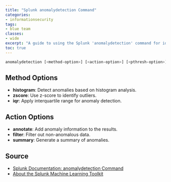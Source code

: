 ```yaml
---
title: "Splunk anomalydetection Command"
categories: 
- informationsecurity
tags:
- blue team
classes: 
- wide
excerpt: "A guide to using the Splunk 'anomalydetection' command for identifying anomalies in data."
toc: true
---
```


```bash
anomalydetection [<method-option>] [<action-option>] [<pthresh-option>] [<cutoff-option>] [<field-list>]
```

## Method Options

- **histogram**: Detect anomalies based on histogram analysis.
- **zscore**: Use z-score to identify outliers.
- **iqr**: Apply interquartile range for anomaly detection.

## Action Options

- **annotate**: Add anomaly information to the results.
- **filter**: Filter out non-anomalous data.
- **summary**: Generate a summary of anomalies.

## Source

- [Splunk Documentation: anomalydetection Command][def]
- [About the Splunk Machine Learning Toolkit][def1]

[def]: https://docs.splunk.com/Documentation/Splunk/9.3.3/SearchReference/Anomalydetection
[def1]: https://docs.splunk.com/Documentation/MLApp/latest/User/AboutMLTK
